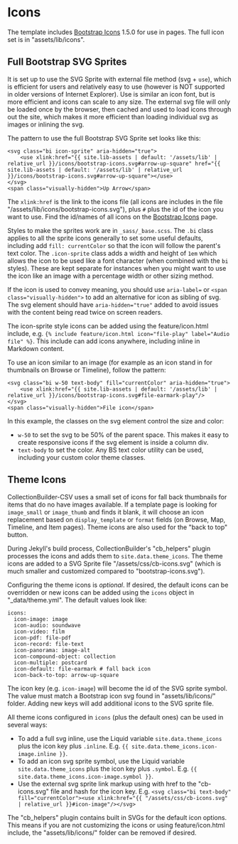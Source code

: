 # Icons

The template includes [Bootstrap Icons](https://icons.getbootstrap.com/) 1.5.0 for use in pages. 
The full icon set is in "assets/lib/icons".

## Full Bootstrap SVG Sprites

It is set up to use the SVG Sprite with external file method (svg + `use`), which is efficient for users and relatively easy to use (however is NOT supported in older versions of Internet Explorer). 
Use is similar an icon font, but is more efficient and icons can scale to any size.
The external svg file will only be loaded once by the browser, then cached and used to load icons through out the site, which makes it more efficient than loading individual svg as images or inlining the svg.

The pattern to use the full Bootstrap SVG Sprite set looks like this:

```
<svg class="bi icon-sprite" aria-hidden="true">
    <use xlink:href="{{ site.lib-assets | default: '/assets/lib' | relative_url }}/icons/bootstrap-icons.svg#arrow-up-square" href="{{ site.lib-assets | default: '/assets/lib' | relative_url }}/icons/bootstrap-icons.svg#arrow-up-square"></use>
</svg>
<span class="visually-hidden">Up Arrow</span>
```

The `xlink:href` is the link to the icons file (all icons are includes in the file "/assets/lib/icons/bootstrap-icons.svg"), plus `#` plus the id of the icon you want to use. 
Find the id/names of all icons on the [Bootstrap Icons](https://icons.getbootstrap.com/) page.

Styles to make the sprites work are in `_sass/_base.scss`. 
The `.bi` class applies to all the sprite icons generally to set some useful defaults, including add `fill: currentColor` so that the icon will follow the parent's text color.
The `.icon-sprite` class adds a width and height of `1em` which allows the icon to be used like a font character (when combined with the `bi` styles).
These are kept separate for instances when you might want to use the icon like an image with a percentage width or other sizing method.

If the icon is used to convey meaning, you should use `aria-label=` or `<span class="visually-hidden">` to add an alternative for icon as sibling of svg.
The svg element should have `aria-hidden="true"` added to avoid issues with the content being read twice on screen readers. 

The icon-sprite style icons can be added using the feature/icon.html include, 
e.g. `{% include feature/icon.html icon="file-play" label="Audio file" %}`.
This include can add icons anywhere, including inline in Markdown content.

To use an icon similar to an image (for example as an icon stand in for thumbnails on Browse or Timeline), follow the pattern:

```
<svg class="bi w-50 text-body" fill="currentColor" aria-hidden="true">
    <use xlink:href="{{ site.lib-assets | default: '/assets/lib' | relative_url }}/icons/bootstrap-icons.svg#file-earmark-play"/>
</svg>
<span class="visually-hidden">File icon</span>
```

In this example, the classes on the svg element control the size and color: 

- `w-50` to set the svg to be 50% of the parent space. This makes it easy to create responsive icons if the svg element is inside a column div.
- `text-body` to set the color. Any BS text color utility can be used, including your custom color theme classes.

## Theme Icons

CollectionBuilder-CSV uses a small set of icons for fall back thumbnails for items that do no have images available. 
If a template page is looking for `image_small` or `image_thumb` and finds it blank, it will choose an icon replacement based on `display_template` or `format` fields (on Browse, Map, Timeline, and Item pages).
Theme icons are also used for the "back to top" button.

During Jekyll's build process, CollectionBuilder's "cb_helpers" plugin processes the icons and adds them to `site.data.theme_icons`. 
The theme icons are added to a SVG Sprite file "/assets/css/cb-icons.svg" (which is much smaller and customized compared to "bootstrap-icons.svg").

Configuring the theme icons is *optional*. 
If desired, the default icons can be overridden or new icons can be added using the `icons` object in "_data/theme.yml". 
The default values look like:

```
icons: 
  icon-image: image
  icon-audio: soundwave
  icon-video: film
  icon-pdf: file-pdf
  icon-record: file-text
  icon-panorama: image-alt
  icon-compound-object: collection 
  icon-multiple: postcard
  icon-default: file-earmark # fall back icon
  icon-back-to-top: arrow-up-square
```

The icon key (e.g. `icon-image`) will become the id of the SVG sprite symbol. 
The value must match a Bootstrap icon svg found in "assets/lib/icons/" folder.
Adding new keys will add additional icons to the SVG sprite file.

All theme icons configured in `icons` (plus the default ones) can be used in several ways:

- To add a full svg inline, use the Liquid variable `site.data.theme_icons` plus the icon key plus `.inline`. E.g. `{{ site.data.theme_icons.icon-image.inline }}`.
- To add an icon svg sprite symbol, use the Liquid variable  `site.data.theme_icons` plus the icon key plus `.symbol`. E.g. `{{ site.data.theme_icons.icon-image.symbol }}`.
- Use the external svg sprite link markup using with href to the "cb-icons.svg" file and hash for the icon key. E.g. `<svg class="bi text-body" fill="currentColor"><use xlink:href="{{ "/assets/css/cb-icons.svg" | relative_url }}#icon-image"/></svg>`

The "cb_helpers" plugin contains built in SVGs for the default icon options.
This means if you are not customizing the icons or using feature/icon.html include, the "assets/lib/icons/" folder can be removed if desired.
